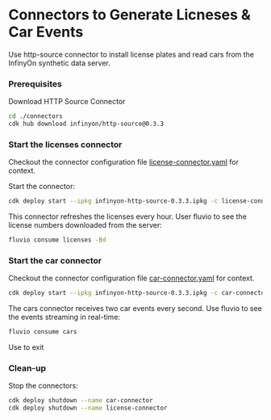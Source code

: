 # Connectors to Generate Licneses & Car Events

Use http-source connector to install license plates and read cars from the InfinyOn synthetic data server. 

### Prerequisites

Download HTTP Source Connector

```bash
cd ./connectors
cdk hub download infinyon/http-source@0.3.3
```

### Start the licenses connector

Checkout the connector configuration file [license-connector.yaml](license-connector.yaml) for context.

Start the connector:

```bash
cdk deploy start --ipkg infinyon-http-source-0.3.3.ipkg -c license-connector.yaml
```

This connector refreshes the licenses every hour. User fluvio to see the license numbers downloaded from the server:

```bash
fluvio consume licenses -Bd
```


### Start the car connector

Checkout the connector configuration file [car-connector.yaml](car-connector.yaml) for context.

```bash
cdk deploy start --ipkg infinyon-http-source-0.3.3.ipkg -c car-connector.yaml
```

The cars connector receives two car events every second. Use fluvio to see the events streaming in real-time:

```bash
fluvio consume cars
```

Use <Ctrl-C> to exit


### Clean-up

Stop the connectors:

```bash
cdk deploy shutdown --name car-connector
cdk deploy shutdown --name license-connector
```

